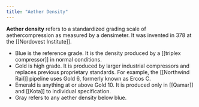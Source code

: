 ```yaml
---
title: "Aether Density"
---
```


**Aether density** refers to a standardized grading scale of aethercompression as measured by a densimeter. It was invented in 378 at the [[Nordovest Institute]].

- Blue is the reference grade. It is the density produced by a [[triplex compressor]] in normal conditions.
- Gold is high grade. It is produced by larger industrial compressors and replaces previous proprietary standards. For example, the [[Northwind Rail]] pipeline uses Gold 6, formerly known as Ercos C.
- Emerald is anything at or above Gold 10. It is produced only in [[Qamar]] and [[Kota]] to individual specification.
- Gray refers to any aether density below blue.
